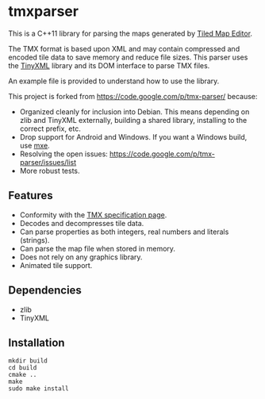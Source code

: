 # tmxparser

This is a C++11 library for parsing the maps generated by
[Tiled Map Editor](https://github.com/bjorn/tiled/).

The TMX format is based upon XML and may contain compressed and encoded tile
data to save memory and reduce file sizes. This parser uses the
[TinyXML](http://www.grinninglizard.com/tinyxml/) library and its DOM interface
to parse TMX files.

An example file is provided to understand how to use the library.

This project is forked from https://code.google.com/p/tmx-parser/ because:

 * Organized cleanly for inclusion into Debian. This means depending on zlib
   and TinyXML externally, building a shared library, installing to the correct
   prefix, etc.
 * Drop support for Android and Windows. If you want a Windows build, use
   [mxe](https://github.com/mxe/mxe).
 * Resolving the open issues: https://code.google.com/p/tmx-parser/issues/list
 * More robust tests.

## Features

 * Conformity with the [TMX specification page](http://doc.mapeditor.org/en/latest/reference/tmx-map-format/).
 * Decodes and decompresses tile data.
 * Can parse properties as both integers, real numbers and literals (strings).
 * Can parse the map file when stored in memory.
 * Does not rely on any graphics library.
 * Animated tile support.

## Dependencies

 * zlib
 * TinyXML

## Installation

```
mkdir build
cd build
cmake ..
make
sudo make install
```
